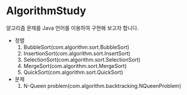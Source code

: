 # AlgorithmStudy

알고리즘 문제를 Java 언어를 이용하여 구현해 보고자 합니다.

* 정렬
    1. BubbleSort(com.algorithm.sort.BubbleSort)
    2. InsertionSort(com.algorithm.sort.InsertSort)
    3. SelectionSort(com.algorithm.sort.SelectionSort)
    4. MergeSort(com.algorithm.sort.MergeSort)
    5. QuickSort(com.algorithm.sort.QuickSort)
* 문제
    1. N-Queen problem(com.algorithm.backtracking.NQueenProblem)
